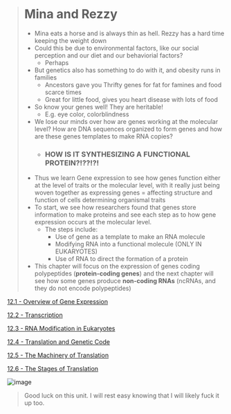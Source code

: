> # Mina and Rezzy
> - Mina eats a horse and is always thin as hell. Rezzy has a hard time keeping the weight down
> - Could this be due to environmental factors, like our social perception and our diet and our behaviorial factors?
>   - Perhaps
> - But genetics also has something to do with it, and obesity runs in families
>   - Ancestors gave you Thrifty genes for fat for famines and food scarce times
>   - Great for little food, gives you heart disease with lots of food
> - So know your genes well! They are heritable!
>   - E.g. eye color, colorblindness
> - We lose our minds over how are genes working at the molecular level? How are DNA sequences organized to form genes and how are these genes templates to make RNA copies?
>   - ### HOW IS IT SYNTHESIZING A FUNCTIONAL PROTEIN?!??!?!
> - Thus we learn Gene expression to see how genes function either at the level of traits or the molecular level, with it really just being woven together as expressing genes = affecting structure and function of cells determining organismal traits
> - To start, we see how researchers found that genes store information to make proteins and see each step as to how gene expression occurs at the molecular level.
>   - The steps include:
>     - Use of gene as a template to make an RNA molecule
>     - Modifying RNA into a functional molecule (ONLY IN EUKARYOTES)
>     - Use of RNA to direct the formation of a protein
> - This chapter will focus on the expression of genes coding polypeptides (**protein-coding genes**) and the next chapter will see how some genes produce **non-coding RNAs** (ncRNAs, and they do not encode polypeptides)

[12.1 - Overview of Gene Expression](https://github.com/MCBasterSheet/MCBasterSheet/blob/main/MCB150/pages/SubChapters/Chapter%2012/12.1%20-%20Overview%20of%20Gene%20Expression.md)

[12.2 - Transcription](https://github.com/MCBasterSheet/MCBasterSheet/blob/main/MCB150/pages/SubChapters/Chapter%2012/12.2%20-%20Transcription.md)

[12.3 - RNA Modification in Eukaryotes](https://github.com/MCBasterSheet/MCBasterSheet/blob/main/MCB150/pages/SubChapters/Chapter%2012/12.3%20-%20RNA%20Modification%20in%20Eukaryotes.md)

[12.4 - Translation and Genetic Code](https://github.com/MCBasterSheet/MCBasterSheet/blob/main/MCB150/pages/SubChapters/Chapter%2012/12.4%20-%20Translation%20and%20the%20Genetic%20Code.md)

[12.5 - The Machinery of Translation](https://github.com/MCBasterSheet/MCBasterSheet/blob/main/MCB150/pages/SubChapters/Chapter%2012/12.5%20-%20The%20Machinery%20of%20Translation.md)

[12.6 - The Stages of Translation](https://github.com/MCBasterSheet/MCBasterSheet/blob/main/MCB150/pages/SubChapters/Chapter%2012/12.6%20-%20The%20Stages%20of%20Translation.md)

![image](https://github.com/MCBasterSheet/MCBasterSheet/assets/157453648/f327f92a-8fdf-4da6-b80c-656c6eef390a)

> Good luck on this unit. I will rest easy knowing that I will likely fuck it up too.
